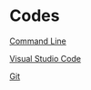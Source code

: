 # Codes

[Command Line](/codes/command-line)

[Visual Studio Code](/codes/visual-studio-code)

[Git](/codes/git)
